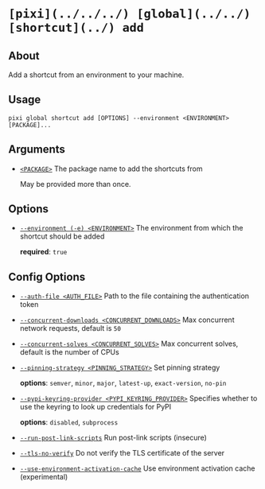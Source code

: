 # `[pixi](../../../) [global](../../) [shortcut](../) add`

## About

Add a shortcut from an environment to your machine.

## Usage

```text
pixi global shortcut add [OPTIONS] --environment <ENVIRONMENT> [PACKAGE]...

```

## Arguments

- [`<PACKAGE>`](#arg-%3CPACKAGE%3E) The package name to add the shortcuts from

  May be provided more than once.

## Options

- [`--environment (-e) <ENVIRONMENT>`](#arg---environment) The environment from which the shortcut should be added

  **required**: `true`

## Config Options

- [`--auth-file <AUTH_FILE>`](#arg---auth-file) Path to the file containing the authentication token

- [`--concurrent-downloads <CONCURRENT_DOWNLOADS>`](#arg---concurrent-downloads) Max concurrent network requests, default is `50`

- [`--concurrent-solves <CONCURRENT_SOLVES>`](#arg---concurrent-solves) Max concurrent solves, default is the number of CPUs

- [`--pinning-strategy <PINNING_STRATEGY>`](#arg---pinning-strategy) Set pinning strategy

  **options**: `semver`, `minor`, `major`, `latest-up`, `exact-version`, `no-pin`

- [`--pypi-keyring-provider <PYPI_KEYRING_PROVIDER>`](#arg---pypi-keyring-provider) Specifies whether to use the keyring to look up credentials for PyPI

  **options**: `disabled`, `subprocess`

- [`--run-post-link-scripts`](#arg---run-post-link-scripts) Run post-link scripts (insecure)

- [`--tls-no-verify`](#arg---tls-no-verify) Do not verify the TLS certificate of the server

- [`--use-environment-activation-cache`](#arg---use-environment-activation-cache) Use environment activation cache (experimental)
